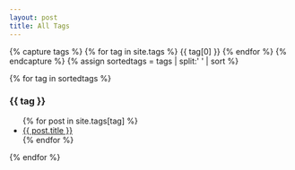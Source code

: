 ```yaml
---
layout: post
title: All Tags
---
```



{% capture tags %}
  {% for tag in site.tags %}
      {{ tag[0] }}
  {% endfor %}
{% endcapture %}
{% assign sortedtags = tags | split:' ' | sort %}

{% for tag in sortedtags %}
  <h3>{{ tag }}</h3>
  <ul>
    {% for post in site.tags[tag] %}
      <li><a href="{{ post.url }}">{{ post.title }}</a></li>
    {% endfor %}
  </ul>
{% endfor %}
